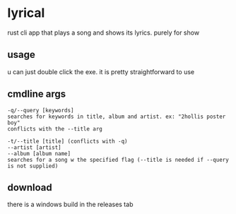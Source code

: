 # lyrical
rust cli app that plays a song and shows its lyrics. purely for show

## usage
u can just double click the exe. it is pretty straightforward to use

## cmdline args
```
-q/--query [keywords]
searches for keywords in title, album and artist. ex: "2hollis poster boy" 
conflicts with the --title arg 

-t/--title [title] (conflicts with -q)
--artist [artist]
--album [album name]
searches for a song w the specified flag (--title is needed if --query is not supplied)
```

## download
there is a windows build in the releases tab
